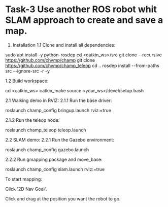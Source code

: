# Task-3 Use another ROS robot whit SLAM approach to create and save a map.
1. Installation
1.1 Clone and install all dependencies:

sudo apt install -y python-rosdep
cd <catkin_ws>/src
git clone --recursive https://github.com/chvmp/champ
git clone https://github.com/chvmp/champ_teleop
cd ..
rosdep install --from-paths src --ignore-src -r -y


1.2 Build workspace:

cd <catkin_ws>
catkin_make
source <your_ws>/devel/setup.bash


2.1 Walking demo in RVIZ:
2.1.1 Run the base driver:

roslaunch champ_config bringup.launch rviz:=true

2.1.2 Run the teleop node:

roslaunch champ_teleop teleop.launch


2.2 SLAM demo:
2.2.1 Run the Gazebo environment:

roslaunch champ_config gazebo.launch 

2.2.2 Run gmapping package and move_base:

roslaunch champ_config slam.launch rviz:=true

To start mapping:

   Click '2D Nav Goal'.

   Click and drag at the position you want the robot to go.
    
    
